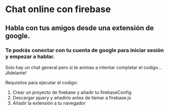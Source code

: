 # Chat online con firebase
## Habla con tus amigos desde una extensión de google.
### Te podrás conectar con tu cuenta de google para iniciar sesión y empezar a hablar.

Solo hay un chat general pero si te animas a intentar completar el codigo...¡Adelante!

Requisitos para ejecutar el codigo:
 1. Crear un proyecto de firebase y añadir tu firebaseConfig
 2. Descargar jquery y añadirlo antes de llamar a firebase.js
 3. Añadir la extensión a tu navegador


